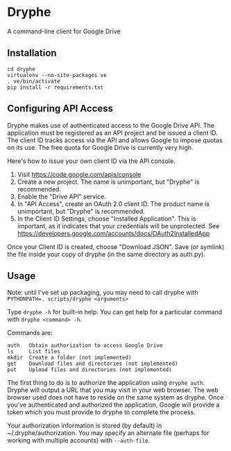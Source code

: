 Dryphe
======

A command-line client for Google Drive

Installation
-------------

    cd dryphe
    virtualenv --no-site-packages ve
    . ve/bin/activate
    pip install -r requirements.txt

Configuring API Access
----------------------

Dryphe makes use of authenticated access to the Google Drive API. The
application must be registered as an API project and be issued a client ID. The
client ID tracks access via the API and allows Google to impose quotas on its
use. The free quota for Google Drive is currently very high.

Here's how to issue your own client ID via the API console.

1. Visit https://code.google.com/apis/console
2. Create a new project. The name is unimportant, but "Dryphe" is recommended.
3. Enable the "Drive API" service.
4. In "API Access", create an OAuth 2.0 client ID. The product name is
   unimportant, but "Dryphe" is recommended.
5. In the Client ID Settings, choose "Installed Application". This is important,
   as it indicates that your credentials will be unprotected. See
   https://developers.google.com/accounts/docs/OAuth2InstalledApp

Once your Client ID is created, choose "Download JSON". Save (or symlink) the
file inside your copy of dryphe (in the same directory as auth.py).

Usage
-----

Note: until I've set up packaging, you may need to call dryphe with ```PYTHONPATH=. scripts/dryphe <arguments>```

Type ```dryphe -h``` for built-in help. You can get help for a particular command with ```dryphe <command> -h```.

Commands are:

    auth   Obtain authorization to access Google Drive
    ls     List files
    mkdir  Create a folder (not implemented)
    get    Download files and directories (not implemented)
    put    Upload files and directories (not implemented)

The first thing to do is to authorize the application using ```dryphe auth```.
Dryphe will output a URL that you may visit in your web browser. The web
browser used does not have to reside on the same system as dryphe. Once you've
authenticated and authorized the application, Google will provide a token which
you must provide to dryphe to complete the process.

Your authorization information is stored (by default) in ~/.dryphe/authorization. You may specify an alternate file (perhaps for working with multiple accounts) with ```--auth-file```.
